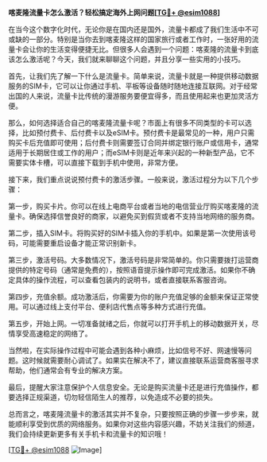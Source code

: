 **喀麦隆流量卡怎么激活？轻松搞定海外上网问题[[TG💪+ @esim1088](https://t.me/s/esim1088)]**

在当今这个数字化时代，无论你是在国内还是国外，流量卡都成了我们生活中不可或缺的一部分。特别是当你去到喀麦隆这样的国家旅行或者工作时，一张好用的流量卡会让你的生活变得便捷无比。但很多人会遇到一个问题：喀麦隆的流量卡到底该怎么激活呢？今天，我们就来聊聊这个问题，并且分享一些实用的小技巧。

首先，让我们先了解一下什么是流量卡。简单来说，流量卡就是一种提供移动数据服务的SIM卡，它可以让你通过手机、平板等设备随时随地连接互联网。对于经常出国的人来说，流量卡比传统的漫游服务要便宜得多，而且使用起来也更加灵活方便。

那么，如何选择适合自己的喀麦隆流量卡呢？市面上有很多不同类型的卡可以选择，比如预付费卡、后付费卡以及eSIM卡。预付费卡是最常见的一种，用户只需购买卡后充值即可使用；后付费卡则需要签订合同并绑定银行账户或信用卡，通常适用于长期居住或工作的用户；而eSIM卡则是近年来兴起的一种新型产品，它不需要实体卡槽，可以直接下载到手机中使用，非常方便。

接下来，我们重点说说预付费卡的激活步骤。一般来说，激活过程分为以下几个步骤：

第一步，购买卡片。你可以在线上电商平台或者当地的电信营业厅购买喀麦隆的流量卡。确保选择信誉良好的商家，以避免买到假货或者不支持当地网络的服务商。

第二步，插入SIM卡。将购买好的SIM卡插入你的手机中。如果是第一次使用该号码，可能需要重启设备才能正常识别新卡。

第三步，激活号码。大多数情况下，激活号码是非常简单的。你只需要拨打运营商提供的特定号码（通常是免费的），按照语音提示操作即可完成激活。如果你不确定具体的操作流程，可以查看包装内的说明书，或者直接联系客服咨询。

第四步，充值余额。成功激活后，你需要为你的账户充值足够的金额来保证正常使用。可以通过线上支付平台、便利店代售点等多种方式进行充值。

第五步，开始上网。一切准备就绪之后，你就可以打开手机上的移动数据开关，尽情享受高速稳定的网络了。

当然啦，在实际操作过程中可能会遇到各种小麻烦，比如信号不好、网速慢等问题。这时候就需要耐心调试了。如果实在解决不了，建议直接联系运营商客服寻求帮助，他们通常会有专业的解决方案。

最后，提醒大家注意保护个人信息安全。无论是购买流量卡还是进行充值操作，都要选择正规渠道，切勿轻信陌生人的推荐，以免造成不必要的损失。

总而言之，喀麦隆流量卡的激活其实并不复杂，只要按照正确的步骤一步步来，就能顺利享受到优质的网络服务。如果你对这些内容感兴趣，不妨关注我们的频道，我们会持续更新更多有关手机卡和流量卡的知识哦！

[[TG💪+ @esim1088](https://t.me/s/esim1088) ![Image](https://i.postimg.cc/4NQfJmqS/Snipaste-2025-05-13-00-14-12.png)]